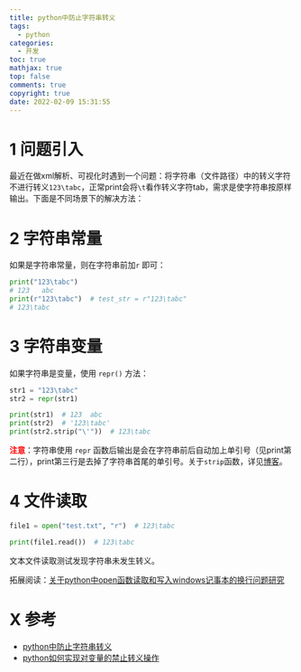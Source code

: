 ```yaml
---
title: python中防止字符串转义
tags:
  - python
categories:
  - 开发
toc: true
mathjax: true
top: false
comments: true
copyright: true
date: 2022-02-09 15:31:55
---
```


# 1 问题引入

最近在做xml解析、可视化时遇到一个问题：将字符串（文件路径）中的转义字符不进行转义`123\tabc`，正常print会将`\t`看作转义字符tab，需求是使字符串按原样输出。下面是不同场景下的解决方法：

# 2 字符串常量

如果是字符串常量，则在字符串前加`r` 即可：

```python
print("123\tabc")
# 123	abc
print(r"123\tabc")  # test_str = r"123\tabc"
# 123\tabc
```

# 3 字符串变量

如果字符串是变量，使用 `repr()` 方法：

```python
str1 = "123\tabc"
str2 = repr(str1)

print(str1)  # 123	abc
print(str2)  # '123\tabc'
print(str2.strip("\'"))  # 123\tabc
```

<font color=red>**注意**</font>：字符串使用 `repr` 函数后输出是会在字符串前后自动加上单引号（见print第二行），print第三行是去掉了字符串首尾的单引号。关于`strip`函数，详见[博客](dragonliu.tk/2022/02/09/python去除字符串首尾的空格/)。

# 4 文件读取

```python
file1 = open("test.txt", "r")  # 123\tabc

print(file1.read())  # 123\tabc
```

文本文件读取测试发现字符串未发生转义。

拓展阅读：[关于python中open函数读取和写入windows记事本的换行问题研究](https://blog.csdn.net/ahalearner/article/details/119777972)

# X 参考

* [python中防止字符串转义](https://www.cnblogs.com/hellofengying/p/10183057.html)
* [python如何实现对变量的禁止转义操作](https://blog.csdn.net/weixin_41813169/article/details/105702294)
